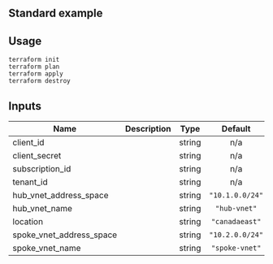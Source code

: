 ## Standard example

## Usage
```
terraform init
terraform plan
terraform apply
terraform destroy
```

<!-- BEGINNING OF PRE-COMMIT-TERRAFORM DOCS HOOK -->
## Inputs

| Name | Description | Type | Default | Required |
|------|-------------|:----:|:-----:|:-----:|
| client\_id |  | string | n/a | yes |
| client\_secret |  | string | n/a | yes |
| subscription\_id |  | string | n/a | yes |
| tenant\_id |  | string | n/a | yes |
| hub\_vnet\_address\_space |  | string | `"10.1.0.0/24"` | no |
| hub\_vnet\_name |  | string | `"hub-vnet"` | no |
| location |  | string | `"canadaeast"` | no |
| spoke\_vnet\_address\_space |  | string | `"10.2.0.0/24"` | no |
| spoke\_vnet\_name |  | string | `"spoke-vnet"` | no |

<!-- END OF PRE-COMMIT-TERRAFORM DOCS HOOK -->

